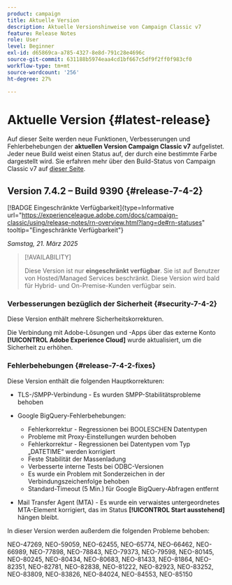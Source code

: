 ```yaml
---
product: campaign
title: Aktuelle Version
description: Aktuelle Versionshinweise von Campaign Classic v7
feature: Release Notes
role: User
level: Beginner
exl-id: d65869ca-a785-4327-8e8d-791c28e4696c
source-git-commit: 631188b5974eaa4cd1bf667c5df9f2ff0f983cf0
workflow-type: tm+mt
source-wordcount: '256'
ht-degree: 27%

---
```


# Aktuelle Version {#latest-release}

Auf dieser Seite werden neue Funktionen, Verbesserungen und Fehlerbehebungen der **aktuellen Version Campaign Classic v7** aufgelistet. Jeder neue Build weist einen Status auf, der durch eine bestimmte Farbe dargestellt wird. Sie erfahren mehr über den Build-Status von Campaign Classic v7 auf [dieser Seite](rn-overview.md).

## Version 7.4.2 – Build 9390 {#release-7-4-2}

[!BADGE Eingeschränkte Verfügbarkeit]{type=Informative url="https://experienceleague.adobe.com/docs/campaign-classic/using/release-notes/rn-overview.html?lang=de#rn-statuses" tooltip="Eingeschränkte Verfügbarkeit"}

_Samstag, 21. März 2025_

>[!AVAILABILITY]
>
>Diese Version ist nur **eingeschränkt verfügbar**. Sie ist auf Benutzer von Hosted/Managed Services beschränkt. Diese Version wird bald für Hybrid- und On-Premise-Kunden verfügbar sein.

<!--
### Compatibility updates {#comp-7-4-2}

This release comes with the following compatibility updates:

* JQuery library update: fixes multiple UI issues (reports, web apps)
* PostgreSQL 15 and 16

-->

### Verbesserungen bezüglich der Sicherheit {#security-7-4-2}

Diese Version enthält mehrere Sicherheitskorrekturen.

Die Verbindung mit Adobe-Lösungen und -Apps über das externe Konto **[!UICONTROL Adobe Experience Cloud]** wurde aktualisiert, um die Sicherheit zu erhöhen.

### Fehlerbehebungen {#release-7-4-2-fixes}

Diese Version enthält die folgenden Hauptkorrekturen:

* TLS-/SMPP-Verbindung - Es wurden SMPP-Stabilitätsprobleme behoben

* Google BigQuery-Fehlerbehebungen:

   * Fehlerkorrektur - Regressionen bei BOOLESCHEN Datentypen
   * Probleme mit Proxy-Einstellungen wurden behoben
   * Fehlerkorrektur - Regressionen bei Datentypen vom Typ „DATETIME“ werden korrigiert
   * Feste Stabilität der Massenladung
   * Verbesserte interne Tests bei ODBC-Versionen
   * Es wurde ein Problem mit Sonderzeichen in der Verbindungszeichenfolge behoben
   * Standard-Timeout (5 Min.) für Google BigQuery-Abfragen entfernt

* Mail Transfer Agent (MTA) - Es wurde ein verwaistes untergeordnetes MTA-Element korrigiert, das im Status **[!UICONTROL Start ausstehend]** hängen bleibt.

In dieser Version werden außerdem die folgenden Probleme behoben:

NEO-47269, NEO-59059, NEO-62455, NEO-65774, NEO-66462, NEO-66989, NEO-77898, NEO-78843, NEO-79373, NEO-79598, NEO-80145, NEO-80245, NEO-80434, NEO-80683, NEO-81433, NEO-81864, NEO-82351, NEO-82781, NEO-82838, NEO-81222, NEO-82923, NEO-83252, NEO-83809, NEO-83826, NEO-84024, NEO-84553, NEO-85150


